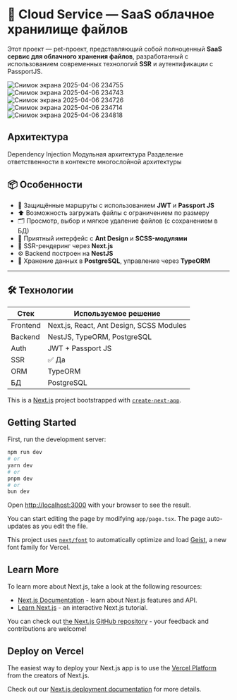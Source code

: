 # 🧠 Cloud Service — SaaS облачное хранилище файлов

Этот проект — pet-проект, представляющий собой полноценный **SaaS сервис для облачного хранения файлов**, разработанный с использованием современных технологий **SSR** и аутентификации c PassportJS.


![Снимок экрана 2025-04-06 234755](https://github.com/user-attachments/assets/5f842358-5b2e-46e8-8f9a-d5b0f3e7c0f0)
![Снимок экрана 2025-04-06 234743](https://github.com/user-attachments/assets/7bca32af-1bae-42a3-8bec-4e65c5fbc8ca)
![Снимок экрана 2025-04-06 234726](https://github.com/user-attachments/assets/86152911-ccc6-4fbc-bbfb-4bf93c303192)
![Снимок экрана 2025-04-06 234714](https://github.com/user-attachments/assets/9c34655b-e109-429b-b0c0-f0c2d0111099)
![Снимок экрана 2025-04-06 234818](https://github.com/user-attachments/assets/37991793-53e8-45a4-94cd-f552e64912c1)

##  Архитектура
  Dependency Injection
  Модульная архитектура
  Разделение ответственности в контексте многослойной архитектуры

## 📦 Особенности

- 🔐 Защищённые маршруты с использованием **JWT** и **Passport JS**
- ⬆️ Возможность загружать файлы с ограничением по размеру
- 🗂 Просмотр, выбор и мягкое удаление файлов (с сохранением в БД)
- 🌈 Приятный интерфейс с **Ant Design** и **SCSS-модулями**
- 🧠 SSR-рендеринг через **Next.js**
- ⚙️ Backend построен на **NestJS**
- 💾 Хранение данных в **PostgreSQL**, управление через **TypeORM**

---

## 🛠 Технологии

| Стек | Используемое решение |
|------|----------------------|
| Frontend | Next.js, React, Ant Design, SCSS Modules |
| Backend  | NestJS, TypeORM, PostgreSQL |
| Auth     | JWT + Passport JS |
| SSR      | ✅ Да |
| ORM      | TypeORM |
| БД       | PostgreSQL |




This is a [Next.js](https://nextjs.org) project bootstrapped with [`create-next-app`](https://nextjs.org/docs/app/api-reference/cli/create-next-app).

## Getting Started

First, run the development server:

```bash
npm run dev
# or
yarn dev
# or
pnpm dev
# or
bun dev
```

Open [http://localhost:3000](http://localhost:3000) with your browser to see the result.

You can start editing the page by modifying `app/page.tsx`. The page auto-updates as you edit the file.

This project uses [`next/font`](https://nextjs.org/docs/app/building-your-application/optimizing/fonts) to automatically optimize and load [Geist](https://vercel.com/font), a new font family for Vercel.

## Learn More

To learn more about Next.js, take a look at the following resources:

- [Next.js Documentation](https://nextjs.org/docs) - learn about Next.js features and API.
- [Learn Next.js](https://nextjs.org/learn) - an interactive Next.js tutorial.

You can check out [the Next.js GitHub repository](https://github.com/vercel/next.js) - your feedback and contributions are welcome!

## Deploy on Vercel

The easiest way to deploy your Next.js app is to use the [Vercel Platform](https://vercel.com/new?utm_medium=default-template&filter=next.js&utm_source=create-next-app&utm_campaign=create-next-app-readme) from the creators of Next.js.

Check out our [Next.js deployment documentation](https://nextjs.org/docs/app/building-your-application/deploying) for more details.

